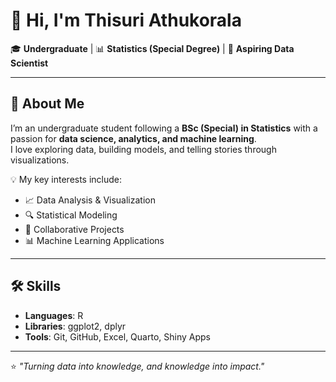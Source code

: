 # 👋 Hi, I'm Thisuri Athukorala

🎓 **Undergraduate** | 📊 **Statistics (Special Degree)** | 🤖 **Aspiring Data Scientist**

---

## 🌟 About Me
I’m an undergraduate student following a **BSc (Special) in Statistics** with a passion for **data science, analytics, and machine learning**.  
I love exploring data, building models, and telling stories through visualizations.

💡 My key interests include:
- 📈 Data Analysis & Visualization
- 🔍 Statistical Modeling
- 🤝 Collaborative Projects
- 📊 Machine Learning Applications

---

## 🛠 Skills
- **Languages**: R  
- **Libraries**: ggplot2, dplyr 
- **Tools**: Git, GitHub, Excel, Quarto, Shiny Apps
---

⭐ *"Turning data into knowledge, and knowledge into impact."*

